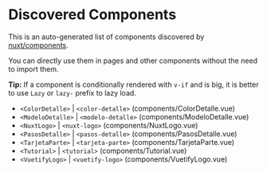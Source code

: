 # Discovered Components

This is an auto-generated list of components discovered by [nuxt/components](https://github.com/nuxt/components).

You can directly use them in pages and other components without the need to import them.

**Tip:** If a component is conditionally rendered with `v-if` and is big, it is better to use `Lazy` or `lazy-` prefix to lazy load.

- `<ColorDetalle>` | `<color-detalle>` (components/ColorDetalle.vue)
- `<ModeloDetalle>` | `<modelo-detalle>` (components/ModeloDetalle.vue)
- `<NuxtLogo>` | `<nuxt-logo>` (components/NuxtLogo.vue)
- `<PasosDetalle>` | `<pasos-detalle>` (components/PasosDetalle.vue)
- `<TarjetaParte>` | `<tarjeta-parte>` (components/TarjetaParte.vue)
- `<Tutorial>` | `<tutorial>` (components/Tutorial.vue)
- `<VuetifyLogo>` | `<vuetify-logo>` (components/VuetifyLogo.vue)
